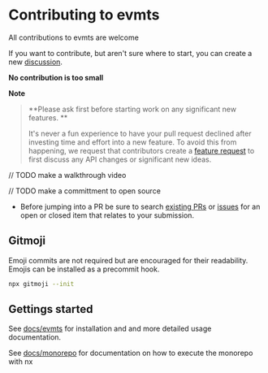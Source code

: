 # Contributing to evmts

All contributions to evmts are welcome

If you want to contribute, but aren't sure where to start, you can create a new [discussion](https://github.com/evmts/evmts-monorepo/discussions).

**No contribution is too small**

**Note**

> **Please ask first before starting work on any significant new features. **
>
> It's never a fun experience to have your pull request declined after investing time and effort into a new feature. To avoid this from happening, we request that contributors create a [feature request](https://github.com/evmts/evmts-monorepo/discussions/new?category=ideas) to first discuss any API changes or significant new ideas.

// TODO make a walkthrough video

// TODO make a committment to open source

- Before jumping into a PR be sure to search [existing PRs](https://github.com/evmts/evmts-monorepo/pulls) or [issues](https://github.com/evmts/evmts-monorepo/issues) for an open or closed item that relates to your submission.

## Gitmoji

Emoji commits are not required but are encouraged for their readability. Emojis can be installed as a precommit hook.

```bash
npx gitmoji --init
```

## Gettings started

See [docs/evmts](https://github.com/evmts/evmts-monorepo-monorepo/tree/main/docs/evmts) for installation and and more detailed usage documentation.

See [docs/monorepo](https://github.com/evmts/evmts-monorepo-monorepo/tree/main/docs/monorepo) for documentation on how to execute the monorepo with nx
